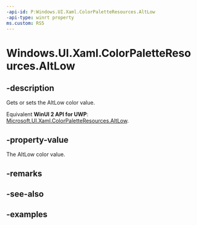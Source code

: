```yaml
---
-api-id: P:Windows.UI.Xaml.ColorPaletteResources.AltLow
-api-type: winrt property
ms.custom: RS5
---
```


<!-- Property syntax.
public IReference<Color> AltLow { get;  set; }
-->

# Windows.UI.Xaml.ColorPaletteResources.AltLow

## -description

Gets or sets the AltLow color value.

Equivalent **WinUI 2 API for UWP**: [Microsoft.UI.Xaml.ColorPaletteResources.AltLow](/windows/winui/api/microsoft.ui.xaml.colorpaletteresources.altlow).

## -property-value

The AltLow color value.

## -remarks

## -see-also

## -examples

